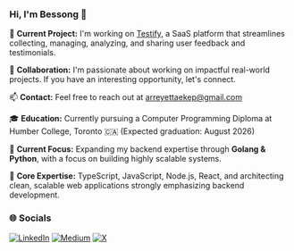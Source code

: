 ### Hi, I'm **Bessong** 👋
  
🔭 **Current Project:** I'm working on [Testify](https://testify.cool), a SaaS platform that streamlines collecting, managing, analyzing, and sharing user feedback and testimonials.

👯 **Collaboration:** I'm passionate about working on impactful real-world projects. If you have an interesting opportunity, let's connect.

📫 **Contact:** Feel free to reach out at arreyettaekep@gmail.com

🎓 **Education:** Currently pursuing a Computer Programming Diploma at Humber College, Toronto 🇨🇦 (Expected graduation: August 2026)

🌱 **Current Focus:** Expanding my backend expertise through **Golang & Python**, with a focus on building highly scalable systems.

💬 **Core Expertise:** TypeScript, JavaScript, Node.js, React, and architecting clean, scalable web applications strongly emphasizing backend development.

### 🌐 Socials
[![LinkedIn](https://img.shields.io/badge/LinkedIn-%230077B5.svg?logo=linkedin&logoColor=white)](https://linkedin.com/in/https://www.linkedin.com/in/arrey-etta) [![Medium](https://img.shields.io/badge/Medium-12100E?logo=medium&logoColor=white)](https://medium.com/@https://medium.com/@arreyettaekep) [![X](https://img.shields.io/badge/X-black.svg?logo=X&logoColor=white)](https://x.com/https://twitter.com/ArreyEkep)
